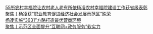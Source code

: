   
[55所农村幸福院让农村老人老有所依杨凌农村幸福院建设工作获省级表彰](http://www.dianyue.me/archives/404/eho6pfsmtrs8bkbz/)  
[聚焦丨杨凌获“职业教育促进经济社会发展示范区”殊荣](http://www.dianyue.me/archives/972/dul6yd86n3n22oae/)  
[杨凌实施“3631”方略打造最优营商环境](http://www.dianyue.me/archives/473/6dwb13lu0a1tf5sx/)  
[聚焦丨示范区全面提升“互联网+政务服务”软实力](http://www.dianyue.me/archives/986/ht95ac195q0rmp8x/)